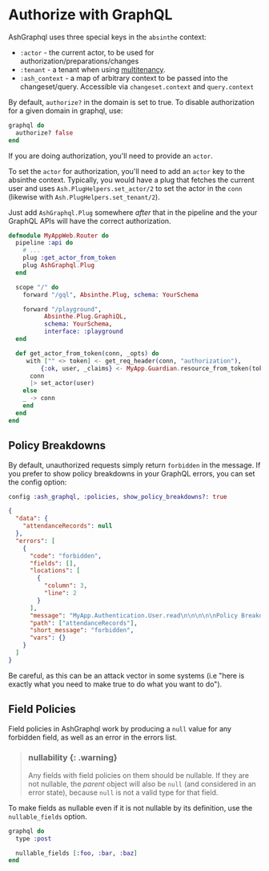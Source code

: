 # Authorize with GraphQL

AshGraphql uses three special keys in the `absinthe` context:

- `:actor` - the current actor, to be used for authorization/preparations/changes
- `:tenant` - a tenant when using [multitenancy](https://hexdocs.pm/ash/multitenancy.html).
- `:ash_context` - a map of arbitrary context to be passed into the changeset/query. Accessible via `changeset.context` and `query.context`

By default, `authorize?` in the domain is set to true. To disable authorization for a given domain in graphql, use:

```elixir
graphql do
  authorize? false
end
```

If you are doing authorization, you'll need to provide an `actor`.

To set the `actor` for authorization, you'll need to add an `actor` key to the
absinthe context. Typically, you would have a plug that fetches the current user and uses `Ash.PlugHelpers.set_actor/2` to set the actor in the `conn` (likewise with `Ash.PlugHelpers.set_tenant/2`).

Just add `AshGraphql.Plug` somewhere _after_ that in the pipeline and the your
GraphQL APIs will have the correct authorization.

```elixir
defmodule MyAppWeb.Router do
  pipeline :api do
    # ...
    plug :get_actor_from_token
    plug AshGraphql.Plug
  end

  scope "/" do
    forward "/gql", Absinthe.Plug, schema: YourSchema

    forward "/playground",
          Absinthe.Plug.GraphiQL,
          schema: YourSchema,
          interface: :playground
  end

  def get_actor_from_token(conn, _opts) do
     with ["" <> token] <- get_req_header(conn, "authorization"),
         {:ok, user, _claims} <- MyApp.Guardian.resource_from_token(token) do
      conn
      |> set_actor(user)
    else
    _ -> conn
    end
  end
end
```

## Policy Breakdowns

By default, unauthorized requests simply return `forbidden` in the message. If you prefer to show policy breakdowns in your GraphQL errors, you can set the config option:

```elixir
config :ash_graphql, :policies, show_policy_breakdowns?: true
```

```json
{
  "data": {
    "attendanceRecords": null
  },
  "errors": [
    {
      "code": "forbidden",
      "fields": [],
      "locations": [
        {
          "column": 3,
          "line": 2
        }
      ],
      "message": "MyApp.Authentication.User.read\n\n\n\n\nPolicy Breakdown\n  Policy | ⛔:\n    forbid unless: actor is active | ✓ | ⬇    \n    authorize if: actor is Executive | ✘ | ⬇",
      "path": ["attendanceRecords"],
      "short_message": "forbidden",
      "vars": {}
    }
  ]
}
```

Be careful, as this can be an attack vector in some systems (i.e "here is exactly what you need to make true to do what you want to do").

## Field Policies

Field policies in AshGraphql work by producing a `null` value for any forbidden field, as well as an error in the errors list.

> ### nullability {: .warning}
>
> Any fields with field policies on them should be nullable. If they are not nullable, the _parent_ object will also be `null` (and considered in an error state), because `null` is not a valid type for that field.

To make fields as nullable even if it is not nullable by its definition, use the `nullable_fields` option.

```elixir
graphql do
  type :post

  nullable_fields [:foo, :bar, :baz]
end
```
